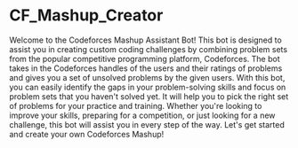 # CF_Mashup_Creator
Welcome to the Codeforces Mashup Assistant Bot! This bot is designed to assist you in creating custom coding challenges by combining problem sets from the popular competitive programming platform, Codeforces. The bot takes in the Codeforces handles of the users and their ratings of problems and gives you a set of unsolved problems by the given users. With this bot, you can easily identify the gaps in your problem-solving skills and focus on problem sets that you haven't solved yet. It will help you to pick the right set of problems for your practice and training. Whether you're looking to improve your skills, preparing for a competition, or just looking for a new challenge, this bot will assist you in every step of the way. Let's get started and create your own Codeforces Mashup!



